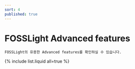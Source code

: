 ```yaml
---
sort: 4
published: true
---
```

# FOSSLight Advanced features

```note
FOSSLight의 유용한 Advanced features를 확인하실 수 있습니다.

```
{% include list.liquid all=true %}
